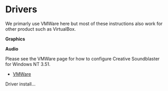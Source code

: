# **Drivers**

We primarly use VMWare here but most of these instructions also work for other product such as VirtualBox.

**Graphics**


**Audio**

Please see the VMWare page for how to configure Creative Soundblaster for Windows NT 3.51.

- [VMWare](https://github.com/InstallingEverything/WindowsNT3.51/blob/main/VMWare.md)

Driver install...